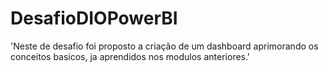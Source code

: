 # DesafioDIOPowerBI
'Neste de desafio foi proposto a criação de um dashboard aprimorando os conceitos basicos, ja aprendidos nos modulos anteriores.'
